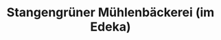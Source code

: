 ---
title: "Stangengrüner Mühlenbäckerei (im Edeka)"
url: /adorf-vogtl/stangengruener-muehlenbaeckerei-im-edeka/
shop: Bäckerei
---